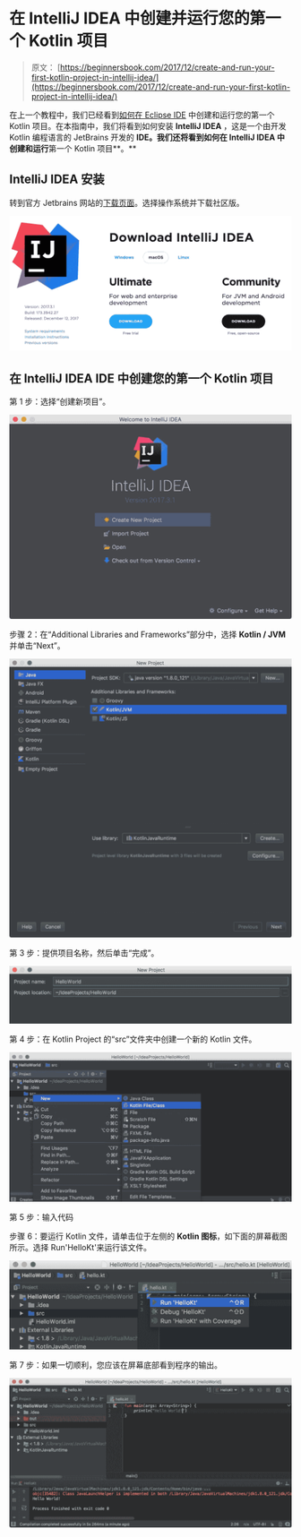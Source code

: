 # 在 IntelliJ IDEA 中创建并运行您的第一个 Kotlin 项目

> 原文： [https://beginnersbook.com/2017/12/create-and-run-your-first-kotlin-project-in-intellij-idea/](https://beginnersbook.com/2017/12/create-and-run-your-first-kotlin-project-in-intellij-idea/)

在上一个教程中，我们已经看到[如何在 Eclipse IDE](https://beginnersbook.com/2017/12/kotlin-in-eclipse-ide/) 中创建和运行您的第一个 Kotlin 项目。在本指南中，我们将看到如何安装 **IntelliJ IDEA** ，这是一个由开发 Kotlin 编程语言的 JetBrains 开发的 **IDE。我们还将看到如何在 IntelliJ IDEA 中创建和运行**第一个 Kotlin 项目**。**

## IntelliJ IDEA 安装

转到官方 Jetbrains 网站的[下载页面](https://www.jetbrains.com/idea/download/)。选择操作系统并下载社区版。

![download IntelliJ IDEA IDE](img/f2da075124143470ba3501914d3ba5a5.jpg)

## 在 IntelliJ IDEA IDE 中创建您的第一个 Kotlin 项目

第 1 步：选择“创建新项目”。

![create new kotlin project](img/a4c9fab5a7d67c977be71b1f92a8d8b9.jpg)

步骤 2：在“Additional Libraries and Frameworks”部分中，选择 **Kotlin / JVM** 并单击“Next”。

![select kotlin JVM](img/35fccc27a6830b67c439818f4dc6815a.jpg)

第 3 步：提供项目名称，然后单击“完成”。

![Give Kotlin project name](img/2a972299b6a058210097977004929a5d.jpg)

第 4 步：在 Kotlin Project 的“src”文件夹中创建一个新的 Kotlin 文件。

![create new kotlin file in project](img/1a456445e0b19a2c8f0d7369fdb3c904.jpg)

第 5 步：输入代码

步骤 6：要运行 Kotlin 文件，请单击位于左侧的 **Kotlin 图标**，如下面的屏幕截图所示。选择 Run'HelloKt'来运行该文件。

![Run Kotlin Project](img/1e5b10d7613c185a62dfe018ace5f22f.jpg)

第 7 步：如果一切顺利，您应该在屏幕底部看到程序的输出。

![Output Of First kotlin Project](img/ff49fe130c957d89012587a433df4deb.jpg)